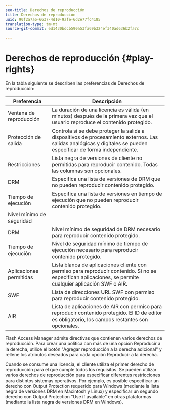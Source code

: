 ```yaml
---
seo-title: Derechos de reproducción
title: Derechos de reproducción
uuid: 90f2a7a6-6637-4d10-9afe-6d2e77fc4185
translation-type: tm+mt
source-git-commit: ed1430bdcb590a53fa69b324ef340ad636b2fa7c

---
```



# Derechos de reproducción {#play-rights}

En la tabla siguiente se describen las preferencias de Derechos de reproducción:

| Preferencia | Descripción |
|--- |--- |
| Ventana de reproducción | La duración de una licencia es válida (en minutos) después de la primera vez que el usuario reproduce el contenido protegido. |
| Protección de salida | Controla si se debe proteger la salida a dispositivos de procesamiento externos. Las salidas analógicas y digitales se pueden especificar de forma independiente. |
| Restricciones | Lista negra de versiones de cliente no permitidas para reproducir contenido. Todas las columnas son opcionales. |
| DRM | Especifica una lista de versiones de DRM que no pueden reproducir contenido protegido. |
| Tiempo de ejecución | Especifica una lista de versiones en tiempo de ejecución que no pueden reproducir contenido protegido. |
| Nivel mínimo de seguridad |  |
| DRM | Nivel mínimo de seguridad de DRM necesario para reproducir contenido protegido. |
| Tiempo de ejecución | Nivel de seguridad mínimo de tiempo de ejecución necesario para reproducir contenido protegido. |
| Aplicaciones permitidas | Lista blanca de aplicaciones cliente con permiso para reproducir contenido. Si no se especifican aplicaciones, se permite cualquier aplicación SWF o AIR. |
| SWF | Lista de direcciones URL SWF con permiso para reproducir contenido protegido. |
| AIR | Lista de aplicaciones de AIR con permiso para reproducir contenido protegido. El ID de editor es obligatorio, los campos restantes son opcionales. |

Flash Access Manager admite directivas que contienen varios derechos de reproducción. Para crear una política con más de una opción Reproducir a la derecha, utilice el botón &quot;Agregar reproducción a la derecha adicional&quot; y rellene los atributos deseados para cada opción Reproducir a la derecha.

Cuando se consume una licencia, el cliente utiliza el primer derecho de reproducción para el que cumple todos los requisitos. Se pueden utilizar varios derechos de reproducción para especificar diferentes restricciones para distintos sistemas operativos. Por ejemplo, es posible especificar un derecho con Output Protection requerido para Windows (mediante la lista negra de versiones DRM en Macintosh y Linux) y especificar un segundo derecho con Output Protection &quot;Use if available&quot; en otras plataformas (mediante la lista negra de versiones DRM en Windows).
